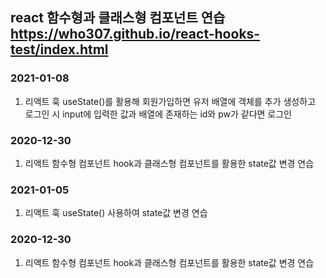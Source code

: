 ## react 함수형과 클래스형 컴포넌트 연습 <br> https://who307.github.io/react-hooks-test/index.html
### 2021-01-08
1. 리액트 훅 useState()를 활용해 회원가입하면 유저 배열에 객체를 추가 생성하고 로그인 시 input에 입력한 값과 배열에 존재하는 id와 pw가 같다면 로그인
### 2020-12-30
1. 리액트 함수형 컴포넌트 hook과 클래스형 컴포넌트를 활용한 state값 변경 연습
### 2021-01-05
1. 리액트 훅 useState() 사용하여 state값 변경 연습
### 2020-12-30
1. 리액트 함수형 컴포넌트 hook과 클래스형 컴포넌트를 활용한 state값 변경 연습
